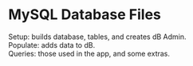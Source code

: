 # MySQL Database Files

Setup: builds database, tables, and creates dB Admin.\
Populate: adds data to dB.\
Queries: those used in the app, and some extras.
